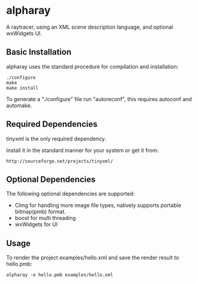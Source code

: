 # alpharay

A raytracer, using an XML scene description language, and optional wxWidgets UI.


## Basic Installation

alpharay uses the standard procedure for compilation and installation:

    ./configure
    make
    make install

To generate a "./configure" file run "autoreconf", this requires
autoconf and automake.


## Required Dependencies

tinyxml is the only required dependency.

Install it in the standard manner for your system or get it from:
	
	http://sourceforge.net/projects/tinyxml/
	

## Optional Dependencies

The following optional dependencies are supported:
* CImg for handling more image file types, natively supports portable bitmap(pmb) format.
* boost for multi threading
* wxWidgets for UI


## Usage

To render the project examples/hello.xml and save the render result
to hello.pmb:

    alpharay -o hello.pmb examples/hello.xml
